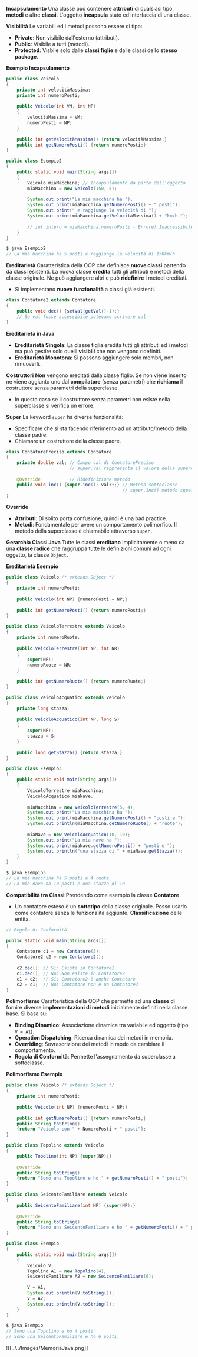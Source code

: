 **Incapsulamento**
Una classe può contenere **attributi** di qualsiasi tipo, **metodi** e altre **classi**. L'oggetto **incapsula** stato ed interfaccia di una classe.

**Visibilità**
Le variabili ed i metodi possono essere di tipo:
- **Private**: Non visibile dall'esterno (attributi).
- **Public**: Visibile a tutti (metodi).
- **Protected**: Visbile solo dalle **classi figlie** e dalle classi dello **stesso package**.

**Esempio Incapsulamento**

``` Java
public class Veicolo
{
	private int velocitàMassima;
	private int numeroPosti;
	
	public Veicolo(int VM, int NP)
	{
		velocitàMassima = VM;
		numeroPosti = NP;
	}
	
	public int getVelocitàMassima() {return velocitàMassima;}
	public int getNumeroPosti() {return numeroPosti;}
}

public class Esempio2
{
	public static void main(String args[])
	{
		Veicolo miaMacchina; // Incapsulamento da parte dell'oggetto
		miaMacchina = new Veicolo(150, 5);
		
		System.out.print("La mia macchina ha ");
		System.out.print(miaMacchina.getNumeroPosti() + " posti");
		System.out.print(" e raggiunge la velocità di ");
		System.out.print(miaMacchina.getVelocitàMassima() + "km/h.");
		
		// int intero = miaMacchina.numeroPosti - Errore! Inaccessibile
	}	
}

$ java Esempio2
// La mia macchina ha 5 posti e raggiunge la velocità di 150km/h.
```

**Ereditarietà**
Caratteristica della OOP che definisce **nuove classi** partendo da classi esistenti. La nuova classe **eredita** tutti gli attributi e metodi della classe originale. Ne può aggiungere altri e può **ridefinire** i metodi ereditati.
- Si implementano **nuove funzionalità** a classi già esistenti.

``` Java
class Contatore2 extends Contatore
{
	public void dec() {setVal(getVal()-1);}
	// Se val fosse accessibile potevamo scrivere val--
}
```

**Ereditarietà in Java**
- **Ereditarietà Singola**: La classe figlia eredita tutti gli attributi ed i metodi ma può gestire solo quelli **visibili** che non vengono ridefiniti.
- **Ereditarietà Monotona**: Si possono aggiungere solo membri, non rimuoverli.

**Costruttori**
**Non** vengono ereditati dalla classe figlio. Se non viene inserito ne viene aggiunto uno dal **compilatore** (senza parametri) che **richiama** il costruttore senza parametri della superclasse.
- In questo caso se il costruttore senza parametri non esiste nella superclasse si verifica un errore.

**Super**
La keyword `super` ha diverse funzionalità:
- Specificare che si sta facendo riferimento ad un attributo/metodo della classe padre.
- Chiamare un costruttore della classe padre.

``` Java
class ContatorePreciso extends Contatore
{
	private double val; // Campo val di ContatorePreciso
	                    // super.val rappresenta il valore della superclasse
	
	@Override           // Ridefinizione metodo
	public void inc() {super.inc(); val++;}	// Metodo sottoclasse
											// super.inc() metodo superclasse
}
```

**Override**
- **Attributi**: Di solito porta confusione, quindi è una bad practice.
- **Metodi**: Fondamentale per avere un comportamento polimorfico. Il metodo della superclasse è chiamabile attraverso `super.`

**Gerarchia Classi Java**
Tutte le classi **ereditano** implicitamente o meno da una **classe radice** che raggruppa tutte le definizioni comuni ad ogni oggetto, la classe `Object.`

**Ereditarietà Esempio**

``` Java
public class Veicolo /* extends Object */
{
	private int numeroPosti;
	
	public Veicolo(int NP) {numeroPosti = NP;}
	
	public int getNumeroPosti() {return numeroPosti;}
}

public class VeicoloTerrestre extends Veicolo
{
	private int numeroRuote;
	
	public VeicoloTerrestre(int NP, int NR)
	{
		super(NP);
		numeroRuote = NR;
	}
	
	public int getNumeroRuote() {return numeroRuote;}
}

public class VeicoloAcquatico extends Veicolo
{
	private long stazza;
	
	public VeicoloAcquatico(int NP, long S)
	{
		super(NP);
		stazza = S;
	}
	
	public long getStazza() {return stazza;}
}

public class Esempio3
{
	public static void main(String args[])
	{
		VeicoloTerrestre miaMacchina;
		VeicoloAcquatico miaNave;
		
		miaMacchina = new VeicoloTerrestre(5, 4);
		System.out.print("La mia macchina ha ");
		System.out.print(miaMacchina.getNumeroPosti() + "posti e ");
		System.out.println(miaMacchina.getNumeroRuote() + "ruote");
		
		miaNave = new VeicoloAcquatico(10, 10);
		System.out.print("La mia nave ha ");
		System.out.print(miaNave.getNumeroPosti() + "posti e ");
		System.out.println("una stazza di " + miaNave.getStazza());
	}
}

$ java Esempio3
// La mia macchina ha 5 posti e 4 ruote
// La mia nave ha 10 posti e una stazza di 10
```

**Compatibilità tra Classi**
Prendendo come esempio la classe **Contatore**
- Un contatore esteso è un **sottotipo** della classe originale. Posso usarlo come contatore senza le funzionalità aggiunte. **Classificazione** delle entità.

``` Java
// Regola di Conformità

public static void main(String args[])
{
	Contatore c1 = new Contatore(3);
	Contatore2 c2 = new Contatore2();
	
	c2.dec(); // Si: Esiste in Contatore2
	c1.dec(); // No: Non esiste in Contatore2
	c1 = c2;  // Si: Contatore2 è anche Contatore
	c2 = c1;  // No: Contatore non è un Contatore2
}
```

**Polimorfismo**
Caratteristica della OOP che permette ad una **classe** di fornire diverse **implementazioni di metodi** inizialmente definiti nella classe base. Si basa su:
- **Binding Dinamico**: Associazione dinamica tra variabile ed oggetto (tipo `V = A1`).
- **Operation Dispatching**: Ricerca dinamica dei metodi in memoria.
- **Overriding**: Sovrascrizione dei metodi in modo da cambiare il comportamento.
- **Regola di Conformità**: Permette l'assegnamento da superclasse a sottoclasse.

**Polimorfismo Esempio**

``` Java
public class Veicolo /* extends Object */
{
	private int numeroPosti;
	
	public Veicolo(int NP) {numeroPosti = NP;}
	
	public int getNumeroPosti() {return numeroPosti;}
	public String toString() 
	{return "Veicolo con " + NumeroPosti + " posti"};
}

public class Topolino extends Veicolo
{
	public Topolino(int NP) {super(NP);}
	
	@Override
	public String toString() 
	{return "Sono una Topolino e ho " + getNumeroPosti() + " posti"};
}

public class SeicentoFamiliare extends Veicolo
{
	public SeicentoFamiliare(int NP) {super(NP);}
	
	@Override
	public String toString()
	{return "Sono una SeicentoFamiliare e ho " + getNumeroPosti() + " posti"};
}

public class Esempio
{
	public static void main(String args[])
	{
		Veicolo V;
		Topolino A1 = new Topolino(4);
		SeicentoFamiliare A2 = new SeicentoFamiliare(6);
		
		V = A1;
		System.out.println(V.toString());
		V = A2;
		System.out.println(V.toString());
	}
}

$ java Esempio
// Sono una Topolino e ho 4 posti
// Sono una SeicentoFamiliare e ho 6 posti
```

![[../../Images/MemoriaJava.png]]